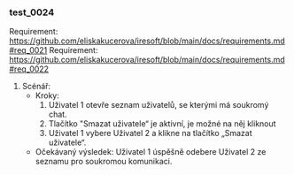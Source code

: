 ### test_0024

Requirement: https://github.com/eliskakucerova/iresoft/blob/main/docs/requirements.md#req_0021
Requirement: https://github.com/eliskakucerova/iresoft/blob/main/docs/requirements.md#req_0022

1. Scénář:
   - Kroky:
      1. Uživatel 1 otevře seznam uživatelů, se kterými má soukromý chat.
      2. Tlačítko "Smazat uživatele“ je aktivní, je možné na něj kliknout
      3. Uživatel 1 vybere Uživatel 2 a klikne na tlačítko „Smazat uživatele“.
   - Očekávaný výsledek: Uživatel 1 úspěšně odebere Uživatel 2 ze seznamu pro soukromou komunikaci.